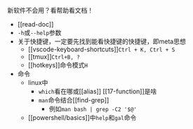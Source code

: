新软件不会用？看帮助看文档！
- [[read-doc]]
- `-h`或`--help`参数
- 关于快捷键，一定要先找到能看快捷键的快捷键，即meta思想
  - [[vscode-keyboard-shortcuts]]`Ctrl + K, Ctrl + S`
  - [[tmux]]`Ctrl+B, ?`
  - [[hotkeys]]命令模式`H`
- 命令
  - linux中
    - `which`看在哪或[[alias]] [[17-function]]是啥
    - `man`命令结合[[find-grep]]
      - 例如`man bash | grep -C2 '$@'`
  - [[powershell/basics]]中`help`和`gal`命令